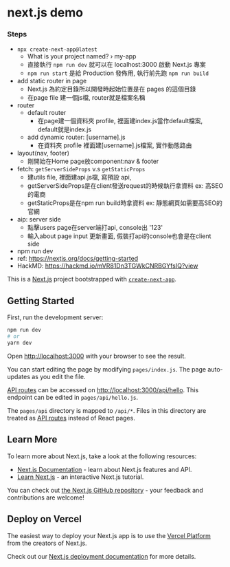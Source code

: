 # next.js demo
### Steps
- `npx create-next-app@latest`
  -  What is your project named? › my-app
  - 直接執行 `npm run dev` 就可以在 localhost:3000 啟動 Next.js 專案
  - `npm run start` 是給 Production 發佈用, 執行前先跑 `npm run build`
- add static router in page
  - Next.js 為約定目錄所以開發時起始位置是在 pages 的這個目錄
  - 在page file 建一個js檔, router就是檔案名稱
- router
  - default router
    - 在page建一個資料夾 profile, 裡面建index.js當作default檔案, default就是index.js
  - add dynamic router: [username].js
    - 在資料夾 profile 裡面建[username].js檔案, 實作動態路由
- layout(nav, footer)
  - 剛開始在Home page放component:nav & footer
- fetch: `getServerSideProps` v.s `getStaticProps`
  - 建utils file, 裡面建api.js檔, 寫預設 api, 
  - getServerSideProps是在client發送request的時候執行拿資料 ex: 高SEO的電商
  - getStaticProps是在npm run build時拿資料 ex: 靜態網頁如需要高SEO的官網
- aip: server side
    - 點擊users page在server端打api, console出 '123'
    - 輸入about page input 更新畫面, 假裝打api的console也會是在client side
- npm run dev
- ref: https://nextjs.org/docs/getting-started
- HackMD: https://hackmd.io/mVR81Dn3TGWkCNRBGYfsIQ?view

This is a [Next.js](https://nextjs.org/) project bootstrapped with [`create-next-app`](https://github.com/vercel/next.js/tree/canary/packages/create-next-app).

## Getting Started

First, run the development server:

```bash
npm run dev
# or
yarn dev
```

Open [http://localhost:3000](http://localhost:3000) with your browser to see the result.

You can start editing the page by modifying `pages/index.js`. The page auto-updates as you edit the file.

[API routes](https://nextjs.org/docs/api-routes/introduction) can be accessed on [http://localhost:3000/api/hello](http://localhost:3000/api/hello). This endpoint can be edited in `pages/api/hello.js`.

The `pages/api` directory is mapped to `/api/*`. Files in this directory are treated as [API routes](https://nextjs.org/docs/api-routes/introduction) instead of React pages.

## Learn More

To learn more about Next.js, take a look at the following resources:

- [Next.js Documentation](https://nextjs.org/docs) - learn about Next.js features and API.
- [Learn Next.js](https://nextjs.org/learn) - an interactive Next.js tutorial.

You can check out [the Next.js GitHub repository](https://github.com/vercel/next.js/) - your feedback and contributions are welcome!

## Deploy on Vercel

The easiest way to deploy your Next.js app is to use the [Vercel Platform](https://vercel.com/new?utm_medium=default-template&filter=next.js&utm_source=create-next-app&utm_campaign=create-next-app-readme) from the creators of Next.js.

Check out our [Next.js deployment documentation](https://nextjs.org/docs/deployment) for more details.
